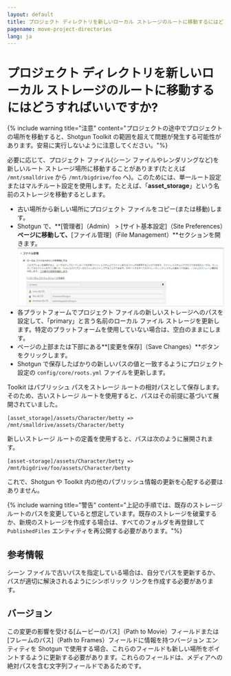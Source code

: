 ```yaml
---
layout: default
title: プロジェクト ディレクトリを新しいローカル ストレージのルートに移動するにはどうすればいいですか?
pagename: move-project-directories
lang: ja
---
```


# プロジェクト ディレクトリを新しいローカル ストレージのルートに移動するにはどうすればいいですか?

{% include warning title="注意" content="プロジェクトの途中でプロジェクトの場所を移動すると、Shotgun Toolkit の範囲を超えて問題が発生する可能性があります。安易に実行しないように注意してください。"%}

必要に応じて、プロジェクト ファイル(シーン ファイルやレンダリングなど)を 新しいルート ストレージ場所に移動することがあります(たとえば `/mnt/smalldrive` から `/mnt/bigdrive/foo` へ)。このためには、単一ルート設定またはマルチルート設定を使用します。たとえば、「**asset_storage**」という名前のストレージを移動するとします。

- 古い場所から新しい場所にプロジェクト ファイルをコピー(または移動)します。
- Shotgun で、**[管理者]（Admin） > [サイト基本設定]（Site Preferences）**ページに移動して、**[ファイル管理]（File Management）**セクションを開きます。![サイト基本設定の Shotgun ストレージのルート セクション。](./images/shotgun_storage_roots.png)
- 各プラットフォームでプロジェクト ファイルの新しいストレージへのパスを設定して、「primary」と言う名前のローカル ファイル ストレージを更新します。特定のプラットフォームを使用していない場合は、空白のままにします。
- ページの上部または下部にある**[変更を保存]（Save Changes）**ボタンをクリックします。
- Shotgun で保存したばかりの新しいパスの値と一致するようにプロジェクト設定の `config/core/roots.yml` ファイルを更新します。

Toolkit はパブリッシュ パスをストレージ ルートの相対パスとして保存します。そのため、古いストレージ ルートを使用すると、パスはその前提に基づいて展開されていました。

    [asset_storage]/assets/Character/betty => /mnt/smalldrive/assets/Character/betty

新しいストレージ ルートの定義を使用すると、パスは次のように展開されます。

    [asset-storage]/assets/Character/betty => /mnt/bigdrive/foo/assets/Character/betty

これで、Shotgun や Toolkit 内の他のパブリッシュ情報の更新を心配する必要はありません。

{% include warning title="警告" content="上記の手順では、既存のストレージ ルートのパスを変更していると想定しています。既存のストレージを破棄するか、新規のストレージを作成する場合は、すべてのフォルダを再登録して `PublishedFiles` エンティティを再公開する必要があります。"%}

## 参考情報

シーン ファイルで古いパスを指定している場合は、自分でパスを更新するか、パスが適切に解決されるようにシンボリック リンクを作成する必要があります。

## バージョン

この変更の影響を受ける[ムービーのパス]（Path to Movie）フィールドまたは[フレームのパス]（Path to Frames）フィールドに情報を持つバージョン エンティティを Shotgun で使用する場合、これらのフィールドも新しい場所をポイントするように更新する必要があります。これらのフィールドは、メディアへの絶対パスを含む文字列フィールドであるためです。